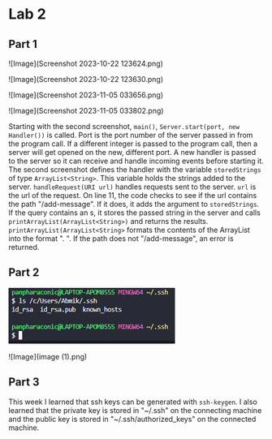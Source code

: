 # Lab 2

## Part 1

![Image](Screenshot 2023-10-22 123624.png)

![Image](Screenshot 2023-10-22 123630.png)

![Image](Screenshot 2023-11-05 033656.png)

![Image](Screenshot 2023-11-05 033802.png)

Starting with the second screenshot, `main()`, `Server.start(port, new Handler())` is called. Port is the port number of the server passed in from the program call. If a different integer is passed to the program call, then a server will get opened on the new, different port. A new handler is passed to the server so it can receive and handle incoming events before starting it. The second screenshot defines the handler with the variable `storedStrings` of type `ArrayList<String>`. This variable holds the strings added to the server.  `handleRequest(URI url)` handles requests sent to the server. `url` is the url of the request. On line 11, the code checks to see if the url contains the path "/add-message". If it does, it adds the argument to `storedStrings`. If the query contains an s, it stores the passed string in the server and calls `printArrayList(ArrayList<String>)` and returns the results. `printArrayList(ArrayList<String>` formats the contents of the ArrayList<String> into the format "<position>. <string>". If the path does not "/add-message", an error is returned.

## Part 2

![image](image.png)

![Image](image (1).png)

## Part 3

This week I learned that ssh keys can be generated with `ssh-keygen`. I also learned that the private key is stored in "~/.ssh" on the connecting machine and the public key is stored in "~/.ssh/authorized_keys" on the connected machine.
